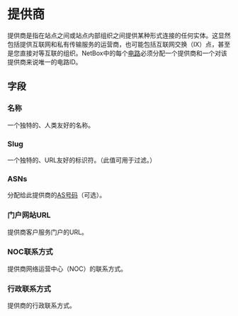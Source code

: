 # 提供商

提供商是指在站点之间或站点内部组织之间提供某种形式连接的任何实体。这显然包括提供互联网和私有传输服务的运营商，也可能包括互联网交换（IX）点，甚至是您直接对等互联的组织。NetBox中的每个[电路](./circuit.md)必须分配一个提供商和一个对该提供商来说唯一的电路ID。

## 字段

### 名称

一个独特的、人类友好的名称。

### Slug

一个独特的、URL友好的标识符。（此值可用于过滤。）

### ASNs

分配给此提供商的[AS号码](../ipam/asn.md)（可选）。

### 门户网站URL

提供商客户服务门户的URL。

### NOC联系方式

提供商网络运营中心（NOC）的联系方式。

### 行政联系方式

提供商的行政联系方式。
